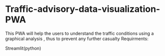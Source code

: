 # Traffic-advisory-data-visualization-PWA
This PWA will help the users to understand the traffic conditions using a graphical analysis , thus to prevent any further casualty 
Requirments:


Streamlit(python)
